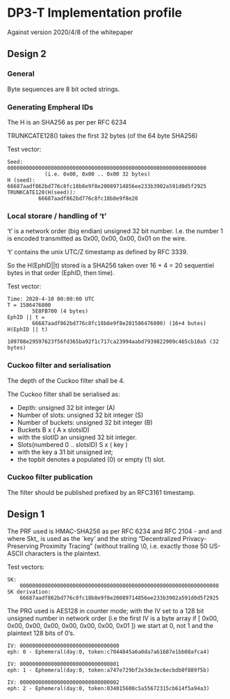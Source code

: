 # DP3-T Implementation profile 
Against version 2020/4/8 of the whitepaper

## Design 2

### General

Byte sequences are 8 bit octed strings.

### Generating Empheral IDs

The H is an SHA256 as per per RFC 6234

TRUNKCATE128() takes the first 32 bytes (of the 64 byte SHA256)

Test vector:
 
    Seed:     0000000000000000000000000000000000000000000000000000000000000000 
    			(i.e. 0x00, 0x00 .. 0x00 32 bytes)
    H (seed): 66687aadf862bd776c8fc18b8e9f8e20089714856ee233b3902a591d0d5f2925
    TRUNKCATE128(H(seed)): 
              66687aadf862bd776c8fc18b8e9f8e20

### Local storare / handling of ‘t’

‘t’ is a network order (big endian) unsigned 32 bit number. I.e. the number 1 is encoded transmitted as 0x00, 0x00, 0x00, 0x01 on the wire.

‘t’ contains the unix UTC/Z timestamp as defined by RFC 3339.

So the H(EphID||t) stored is a SHA256 taken over 16 + 4 = 20 sequentiel bytes in that order (EphID, then time).

Test vector:

	Time: 2020-4-10 00:00:00 UTC
	T = 1586476800 
	        5E8FB700 (4 bytes)
	EphID || t = 
	        66687aadf862bd776c8fc18b8e9f8e201586476800) (16+4 butes)
	H(EphID || t)
	        109708e29597623f56fd365ba92f1c717ca23994aabd7939822909c465cb10a5 (32 bytes)

### Cuckoo filter and serialisation

The depth of the Cuckoo filter shall be 4.

The Cuckoo filter shall be serialised as:

- Depth:			unsigned 32 bit integer (A)
- Number of slots: 	unsigned 32 bit integer (S)
- Number of buckets:	unsigned 32 bit integer (B)
 - Buckets B x ( A x slotsID)
- with the slotID an unsigned 32 bit integer. 
- Slots(numbered 0 .. slotsID) 	S x ( key )
 - with the key a 31 bit  unsigned int;
 - the topbit denotes a populated (0) or empty (1) slot.

### Cuckoo filter publication

The filter should be published prefixed by an RFC3161 timestamp. 



## Design 1

The PRF used is HMAC-SHA256 as per RFC 6234 and RFC 2104 - and and where Skt_ is used as the `key’ and the string  “Decentralized Privacy-Preserving Proximity Tracing” (without trailing \0, i.e. exactly those 50 US-ASCII characters is the plaintext.


Test vectors:

	SK: 
		0000000000000000000000000000000000000000000000000000000000000000
	SK derivation:
		66687aadf862bd776c8fc18b8e9f8e20089714856ee233b3902a591d0d5f2925


The PRG used is AES128 in counter mode; with the IV set to a 128 bit unsigned number in network order (i.e the first IV is a byte array if [  0x00, 0x00, 0x00, 0x00, 0x00, 0x00, 0x00, 0x01 ]) we start at 0, not 1 and the plaintext 128 bits of 0’s.

	IV: 00000000000000000000000000000000        
	eph: 0 - Ephemeral(day:0, token:c7044845a6a0da7a61687e1bb08afca4)
 
	IV: 00000000000000000000000000000001
	eph: 1 - Ephemeral(day:0, token:a747e729bf2e3de3ec6ecbdb0f889f5b)

	IV: 00000000000000000000000000000002
	eph: 2 - Ephemeral(day:0, token:034015608c5a55672315cb614f5a94a3)

